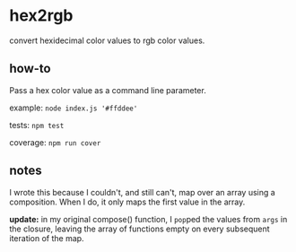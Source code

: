# hex2rgb

convert hexidecimal color values to rgb color values.

## how-to

Pass a hex color value as a command line parameter.

example: `node index.js '#ffddee'`

tests: `npm test`

coverage: `npm run cover`

## notes

I wrote this because I couldn't, and still can't, map over an array using a composition. When I do, it only maps the first value in the array.

__update:__ in my original compose() function, I `pop`ped the values from `args` in the closure, leaving the array of functions empty on every subsequent iteration of the map.
